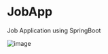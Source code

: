 # JobApp
Job Application using SpringBoot

![image](https://github.com/Mamidi-Anjali/JobApp/assets/50130358/32049a88-d857-4971-a599-fc90b8a6aa24)
